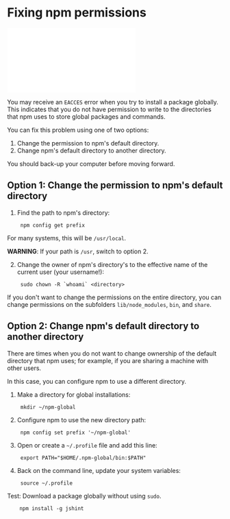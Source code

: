 <!--
title: 03 - Fixing npm permissions
featured: true
-->

# Fixing npm permissions

<iframe src="//www.youtube.com/embed/bxvybxYFq2o" frameborder="0" allowfullscreen></iframe>

You may receive an `EACCES` error when you try to install a package globally. This indicates that you do not have permission to write to the directories that npm uses to store global packages and commands.

You can fix this problem using one of two options: 

1. Change the permission to npm's default directory.
1. Change npm's default directory to another directory.

You should back-up your computer before moving forward.

## Option 1: Change the permission to npm's default directory

1. Find the path to npm's directory:

        npm config get prefix

  For many systems, this will be `/usr/local`.

  **WARNING**: If your path is `/usr`, switch to option 2.

2. Change the owner of npm's directory's to the effective name of the current user (your username!):

        sudo chown -R `whoami` <directory>

  If you don't want to change the permissions on the entire directory, you can change permissions on the subfolders `lib/node_modules`, `bin`, and `share`.

## Option 2: Change npm's default directory to another directory

There are times when you do not want to change ownership of the default directory that npm uses; for example, if you are sharing a machine with other users.

In this case, you can configure npm to use a different directory.

1. Make a directory for global installations:

        mkdir ~/npm-global

1. Configure npm to use the new directory path:

        npm config set prefix '~/npm-global'

1. Open or create a `~/.profile` file and add this line:

        export PATH="$HOME/.npm-global/bin:$PATH"

1. Back on the command line, update your system variables:

        source ~/.profile

Test: Download a package globally without using `sudo`.

        npm install -g jshint
